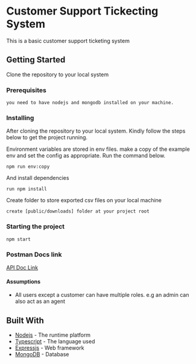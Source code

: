 # Customer Support Tickecting System
This is a basic customer support ticketing system

## Getting Started
Clone the repository to your local system

### Prerequisites
```
you need to have nodejs and mongodb installed on your machine.
```

### Installing

After cloning the repository to your local system. Kindly follow the steps below to get the project running.

Environment variables are stored in env files. make a copy of the example env and set the config as appropriate. Run the command below.

```
npm run env:copy
```

And install dependencies

```
run npm install
```

Create folder to store exported csv files on your local machine

```
create [public/downloads] folder at your project root
```

### Starting the project
```
npm start
```

### Postman Docs link

[API Doc Link](https://documenter.getpostman.com/view/484915/T1DmFexW)

#### Assumptions
* All users except a customer can have multiple roles. e.g an admin can also act as an agent


## Built With
* [Nodejs](https://nodejs.org/) - The runtime platform
* [Typescript](https://www.typescriptlang.org/) - The language used
* [Expressjs](https://expressjs.com/) - Web framework
* [MongoDB](https://www.mongodb.com/) - Database 
